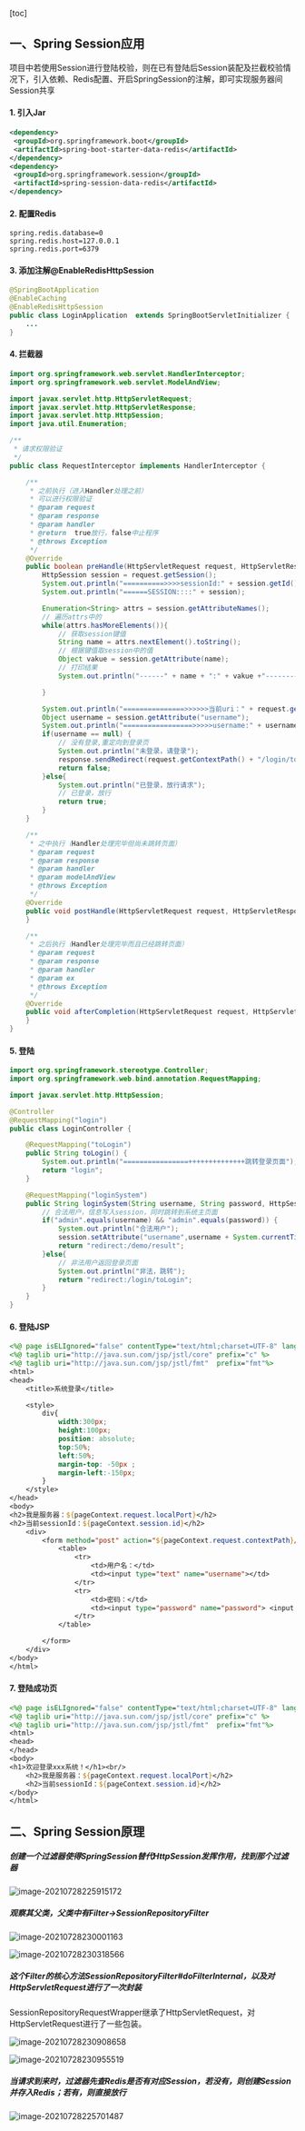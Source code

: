[toc]



## 一、Spring Session应用

项目中若使用Session进行登陆校验，则在已有登陆后Session装配及拦截校验情况下，引入依赖、Redis配置、开启SpringSession的注解，即可实现服务器间Session共享

#### 1. 引⼊Jar

```xml
<dependency>
 <groupId>org.springframework.boot</groupId>
 <artifactId>spring-boot-starter-data-redis</artifactId>
</dependency> 
<dependency>
 <groupId>org.springframework.session</groupId>
 <artifactId>spring-session-data-redis</artifactId>
</dependency>
```

#### 2. 配置Redis

```properties
spring.redis.database=0
spring.redis.host=127.0.0.1
spring.redis.port=6379
```

#### 3. 添加注解@EnableRedisHttpSession

```java
@SpringBootApplication
@EnableCaching
@EnableRedisHttpSession
public class LoginApplication  extends SpringBootServletInitializer {
    ...
}
```

#### 4. 拦截器

```java
import org.springframework.web.servlet.HandlerInterceptor;
import org.springframework.web.servlet.ModelAndView;

import javax.servlet.http.HttpServletRequest;
import javax.servlet.http.HttpServletResponse;
import javax.servlet.http.HttpSession;
import java.util.Enumeration;

/**
 * 请求权限验证
 */
public class RequestInterceptor implements HandlerInterceptor {

    /**
     * 之前执行（进入Handler处理之前）
     * 可以进行权限验证
     * @param request
     * @param response
     * @param handler
     * @return  true放行，false中止程序
     * @throws Exception
     */
    @Override
    public boolean preHandle(HttpServletRequest request, HttpServletResponse response, Object handler) throws Exception {
        HttpSession session = request.getSession();
        System.out.println("==========>>>>sessionId:" + session.getId());
        System.out.println("======SESSION::::" + session);

        Enumeration<String> attrs = session.getAttributeNames();
        // 遍历attrs中的
        while(attrs.hasMoreElements()){
			// 获取session键值
            String name = attrs.nextElement().toString();
            // 根据键值取session中的值
            Object vakue = session.getAttribute(name);
            // 打印结果
            System.out.println("------" + name + ":" + vakue +"--------\n");

        }

        System.out.println("===============>>>>>>当前uri：" + request.getRequestURI());
        Object username = session.getAttribute("username");
        System.out.println("=================>>>>>username:" + username);
        if(username == null) {
            // 没有登录,重定向到登录页
            System.out.println("未登录，请登录");
            response.sendRedirect(request.getContextPath() + "/login/toLogin");
            return false;
        }else{
            System.out.println("已登录，放行请求");
            // 已登录，放行
            return true;
        }
    }

    /**
     * 之中执行（Handler处理完毕但尚未跳转页面）
     * @param request
     * @param response
     * @param handler
     * @param modelAndView
     * @throws Exception
     */
    @Override
    public void postHandle(HttpServletRequest request, HttpServletResponse response, Object handler, ModelAndView modelAndView) throws Exception {
    }

    /**
     * 之后执行（Handler处理完毕而且已经跳转页面）
     * @param request
     * @param response
     * @param handler
     * @param ex
     * @throws Exception
     */
    @Override
    public void afterCompletion(HttpServletRequest request, HttpServletResponse response, Object handler, Exception ex) throws Exception {
    }
}
```



#### 5. 登陆

```java
import org.springframework.stereotype.Controller;
import org.springframework.web.bind.annotation.RequestMapping;

import javax.servlet.http.HttpSession;

@Controller
@RequestMapping("login")
public class LoginController {

    @RequestMapping("toLogin")
    public String toLogin() {
        System.out.println("================++++++++++++++跳转登录页面");
        return "login";
    }

    @RequestMapping("loginSystem")
    public String loginSystem(String username, String password, HttpSession session) {
        // 合法用户，信息写入session，同时跳转到系统主页面
        if("admin".equals(username) && "admin".equals(password)) {
            System.out.println("合法用户");
            session.setAttribute("username",username + System.currentTimeMillis());
            return "redirect:/demo/result";
        }else{
            // 非法用户返回登录页面
            System.out.println("非法，跳转");
            return "redirect:/login/toLogin";
        }
    }
}
```



#### 6. 登陆JSP

```jsp
<%@ page isELIgnored="false" contentType="text/html;charset=UTF-8" language="java" %>
<%@ taglib uri="http://java.sun.com/jsp/jstl/core" prefix="c" %>
<%@ taglib uri="http://java.sun.com/jsp/jstl/fmt"  prefix="fmt"%>
<html>
<head>
    <title>系统登录</title>

    <style>
        div{
            width:300px;
            height:100px;
            position: absolute;
            top:50%;
            left:50%;
            margin-top: -50px ;
            margin-left:-150px;
        }
    </style>
</head>
<body>
<h2>我是服务器：${pageContext.request.localPort}</h2>
<h2>当前sessionId：${pageContext.session.id}</h2>
    <div>
        <form method="post" action="${pageContext.request.contextPath}/login/loginSystem">
            <table>
                <tr>
                    <td>用户名：</td>
                    <td><input type="text" name="username"></td>
                </tr>
                <tr>
                    <td>密码：</td>
                    <td><input type="password" name="password"> <input type="submit" value="登录"></td>
                </tr>
            </table>

        </form>
    </div>
</body>
</html>

```



#### 7. 登陆成功页

```jsp
<%@ page isELIgnored="false" contentType="text/html;charset=UTF-8" language="java" %>
<%@ taglib uri="http://java.sun.com/jsp/jstl/core" prefix="c" %>
<%@ taglib uri="http://java.sun.com/jsp/jstl/fmt"  prefix="fmt"%>
<html>
<head>
</head>
<body>
<h1>欢迎登录xxx系统！</h1><br/>
    <h2>我是服务器：${pageContext.request.localPort}</h2>
    <h2>当前sessionId：${pageContext.session.id}</h2>
</body>
</html>

```



## 二、Spring Session原理

##### 创建⼀个过滤器使得SpringSession替代HttpSession发挥作⽤，找到那个过滤器

![image-20210728225915172](images/image-20210728225915172.png)

##### 观察其⽗类，⽗类中有Filter->SessionRepositoryFilter

![image-20210728230001163](images/image-20210728230001163.png)

![image-20210728230318566](images/image-20210728230318566.png)

##### 这个Filter的核心方法SessionRepositoryFilter#doFilterInternal，以及对HttpServletRequest进行了一次封装

SessionRepositoryRequestWrapper继承了HttpServletRequest，对HttpServletRequest进行了一些包装。

![image-20210728230908658](images/image-20210728230908658.png)

![image-20210728230955519](images/image-20210728230955519.png)

##### 当请求到来时，过滤器先查Redis是否有对应Session，若没有，则创建Session并存入Redis；若有，则直接放行

![image-20210728225701487](images/image-20210728225701487.png)